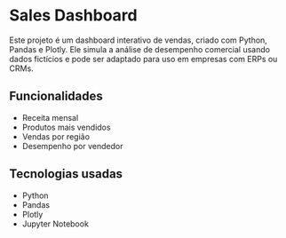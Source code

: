 #  Sales Dashboard

Este projeto é um dashboard interativo de vendas, criado com Python, Pandas e Plotly. Ele simula a análise de desempenho comercial usando dados fictícios e pode ser adaptado para uso em empresas com ERPs ou CRMs.

##  Funcionalidades

- Receita mensal
- Produtos mais vendidos
- Vendas por região
- Desempenho por vendedor

##  Tecnologias usadas

- Python
- Pandas
- Plotly
- Jupyter Notebook
